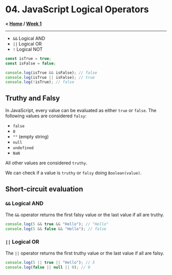 # 04. JavaScript Logical Operators

**< [Home](../../README.md) / [Week 1](../README.md)**

---

- `&&` Logical AND
- `||` Logical OR
- `!` Logical NOT

```javascript
const isTrue = true;
const isFalse = false;

console.log(isTrue && isFalse); // false
console.log(isTrue || isFalse); // true
console.log(!isTrue); // false
```

## Truthy and Falsy

In JavaScript, every value can be evaluated as either `true` or `false`. The following values are considered `falsy`:

- `false`
- `0`
- `""` (empty string)
- `null`
- `undefined`
- `NaN`

All other values are considered `truthy`.

We can check if a value is `truthy` or `falsy` doing `Boolean(value)`.

## Short-circuit evaluation

### `&&` Logical AND

The `&&` operator returns the first falsy value or the last value if all are truthy.

```javascript
console.log(5 && true && "Hello"); // "Hello"
console.log(5 && false && "Hello"); // false
```

### `||` Logical OR

The `||` operator returns the first truthy value or the last value if all are falsy.

```javascript
console.log(5 || true || "Hello"); // 5
console.log(false || null || 0); // 0
```
